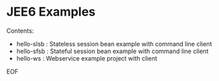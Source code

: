JEE6 Examples
=============

Contents:

- hello-slsb : Stateless session bean example with command line client
- hello-sfsb : Stateful session bean example with command line client
- hello-ws : Webservice example project with client

EOF
